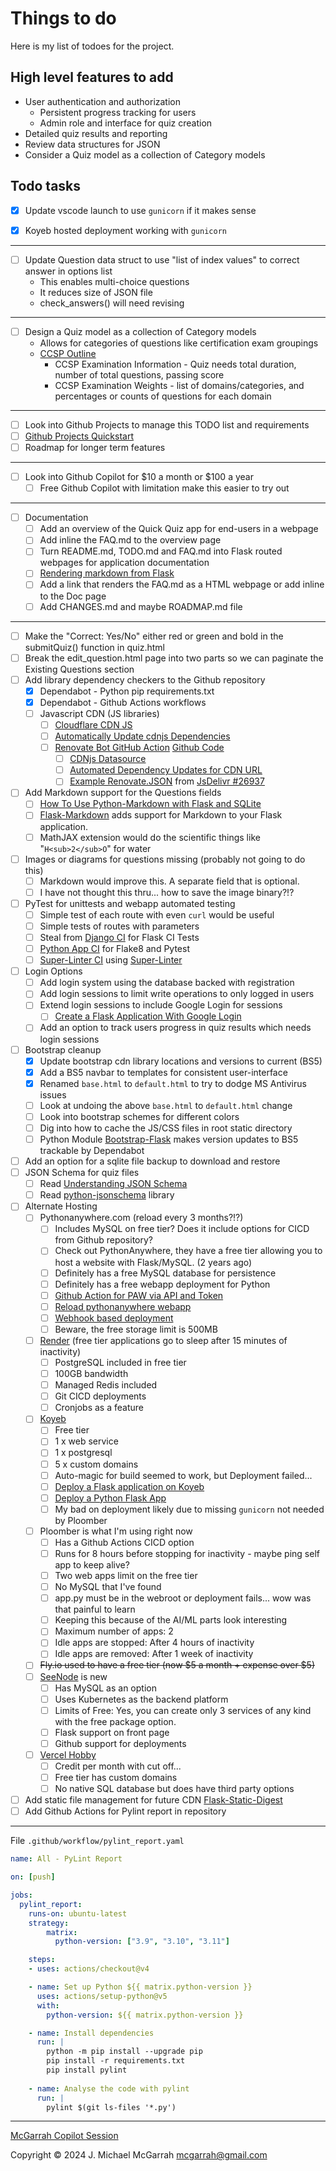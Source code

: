 
# Things to do

Here is my list of todoes for the project.

## High level features to add

- User authentication and authorization
  - Persistent progress tracking for users
  - Admin role and interface for quiz creation
- Detailed quiz results and reporting
- Review data structures for JSON
- Consider a Quiz model as a collection of Category models

## Todo tasks

- [x] Update vscode launch to use `gunicorn` if it makes sense

- [x] Koyeb hosted deployment working with `gunicorn`

---

- [ ] Update Question data struct to use "list of index values" to correct answer in options list
  - This enables multi-choice questions
  - It reduces size of JSON file
  - check_answers() will need revising

---

- [ ] Design a Quiz model as a collection of Category models
  - Allows for categories of questions like certification exam groupings
  - [CCSP Outline](https://www.isc2.org/certifications/ccsp/ccsp-certification-exam-outline)
    - CCSP Examination Information - Quiz needs total duration, number of total questions, passing score
    - CCSP Examination Weights - list of domains/categories, and percentages or counts of questions for each domain

---

- [ ] Look into Github Projects to manage this TODO list and requirements
- [ ] [Github Projects Quickstart](https://docs.github.com/en/issues/planning-and-tracking-with-projects/learning-about-projects/quickstart-for-projects)
- [ ] Roadmap for longer term features

---

- [ ] Look into Github Copilot for \$10 a month or \$100 a year
  - [ ] Free Github Copilot with limitation make this easier to try out

---

- [ ] Documentation
  - [ ] Add an overview of the Quick Quiz app for end-users in a webpage
  - [ ] Add inline the FAQ.md to the overview page
  - [ ] Turn README.md, TODO.md and FAQ.md into Flask routed webpages for application documentation
  - [ ] [Rendering markdown from Flask](https://dev.to/mrprofessor/rendering-markdown-from-flask-1l41)
  - [ ] Add a link that renders the FAQ.md as a HTML webpage or add inline to the Doc page
  - [ ] Add CHANGES.md and maybe ROADMAP.md file

---

- [ ] Make the "Correct: Yes/No" either red or green and bold in the submitQuiz() function in quiz.html
- [ ] Break the edit_question.html page into two parts so we can paginate the Existing Questions section
- [ ] Add library dependency checkers to the Github repository
  - [x] Dependabot - Python pip requirements.txt
  - [x] Dependabot - Github Actions workflows
  - [ ] Javascript CDN (JS libraries)
    - [ ] [Cloudflare CDN JS](https://cdnjs.com/libraries/bootstrap)
    - [ ] [Automatically Update cdnjs Dependencies](https://www.mend.io/blog/automatically-update-cdnjs-dependencies/)
    - [ ] [Renovate Bot GitHub Action](https://github.com/marketplace/actions/renovate-bot-github-action) [Github Code](https://github.com/renovatebot/github-action)
      - [ ] [CDNjs Datasource](https://docs.renovatebot.com/modules/datasource/cdnjs/)
      - [ ] [Automated Dependency Updates for CDN URL](https://docs.renovatebot.com/modules/manager/cdnurl/)
      - [ ] [Example Renovate.JSON](https://github.com/Animeboynz/Mihon-Backup-Viewer/blob/main/.github/renovate.json5) from [JsDelivr #26937](https://github.com/renovatebot/renovate/issues/26937)
- [ ] Add Markdown support for the Questions fields
  - [ ] [How To Use Python-Markdown with Flask and SQLite](https://www.digitalocean.com/community/tutorials/how-to-use-python-markdown-with-flask-and-sqlite)
  - [ ] [Flask-Markdown](https://pythonhosted.org/Flask-Markdown/) adds support for Markdown to your Flask application.
  - [ ] MathJAX extension would do the scientific things like "`H<sub>2</sub>O`" for water
- [ ] Images or diagrams for questions missing (probably not going to do this)
  - [ ] Markdown would improve this. A separate field that is optional.
  - [ ] I have not thought this thru... how to save the image binary?!?
- [ ] PyTest for unittests and webapp automated testing
  - [ ] Simple test of each route with even `curl` would be useful
  - [ ] Simple tests of routes with parameters
  - [ ] Steal from [Django CI](https://github.com/actions/starter-workflows/blob/main/ci/django.yml) for Flask CI Tests
  - [ ] [Python App CI](https://github.com/actions/starter-workflows/blob/main/ci/python-app.yml) for Flake8 and Pytest
  - [ ] [Super-Linter CI](https://github.com/actions/starter-workflows/blob/main/ci/super-linter.yml) using [Super-Linter](https://github.com/super-linter/super-linter)
- [ ] Login Options
  - [ ] Add login system using the database backed with registration
  - [ ] Add login sessions to limit write operations to only logged in users
  - [ ] Extend login sessions to include Google Login for sessions
    - [ ] [Create a Flask Application With Google Login](https://realpython.com/flask-google-login/)
  - [ ] Add an option to track users progress in quiz results which needs login sessions
- [ ] Bootstrap cleanup
  - [x] Update bootstrap cdn library locations and versions to current (BS5)
  - [x] Add a BS5 navbar to templates for consistent user-interface
  - [x] Renamed `base.html` to `default.html` to try to dodge MS Antivirus issues
  - [ ] Look at undoing the above `base.html` to `default.html` change
  - [ ] Look into bootstrap schemes for different colors
  - [ ] Dig into how to cache the JS/CSS files in root static directory
  - [ ] Python Module [Bootstrap-Flask](https://github.com/helloflask/bootstrap-flask) makes version updates to BS5 trackable by Dependabot
- [ ] Add an option for a sqlite file backup to download and restore
- [ ] JSON Schema for quiz files
  - [ ] Read [Understanding JSON Schema](https://json-schema.org/understanding-json-schema)
  - [ ] Read [python-jsonschema](https://python-jsonschema.readthedocs.io/en/latest/) library
- [ ] Alternate Hosting
  - [ ] Pythonanywhere.com (reload every 3 months?!?)
    - [ ] Includes MySQL on free tier? Does it include options for CICD from Github repository?
    - [ ] Check out PythonAnywhere, they have a free tier allowing you to host a website with Flask/MySQL. (2 years ago)
    - [ ] Definitely has a free MySQL database for persistence
    - [ ] Definitely has a free webapp deployment for Python
    - [ ] [Github Action for PAW via API and Token](https://github.com/umuttopalak/pythonanywhere-deploy-action)
    - [ ] [Reload pythonanywhere webapp](https://github.com/marketplace/actions/reload-pythonanywhere-webapp)
    - [ ] [Webhook based deployment](https://medium.com/@aadibajpai/deploying-to-pythonanywhere-via-github-6f967956e664)
    - [ ] Beware, the free storage limit is 500MB
  - [ ] [Render](https://render.com/) (free tier applications go to sleep after 15 minutes of inactivity)
    - [ ] PostgreSQL included in free tier
    - [ ] 100GB bandwidth
    - [ ] Managed Redis included
    - [ ] Git CICD deployments
    - [ ] Cronjobs as a feature
  - [ ] [Koyeb](https://www.koyeb.com/pricing#plans)
    - [ ] Free tier
    - [ ] 1 x web service
    - [ ] 1 x postgresql
    - [ ] 5 x custom domains
    - [ ] Auto-magic for build seemed to work, but Deployment failed...
    - [ ] [Deploy a Flask application on Koyeb](https://github.com/koyeb/example-flask)
    - [ ] [Deploy a Python Flask App](https://www.koyeb.com/docs/deploy/flask)
    - [ ] My bad on deployment likely due to missing `gunicorn` not needed by Ploomber
  - [ ] Ploomber is what I'm using right now
    - [ ] Has a Github Actions CICD option
    - [ ] Runs for 8 hours before stopping for inactivity - maybe ping self app to keep alive?
    - [ ] Two web apps limit on the free tier
    - [ ] No MySQL that I've found
    - [ ] app.py must be in the webroot or deployment fails... wow was that painful to learn
    - [ ] Keeping this because of the AI/ML parts look interesting
    - [ ] Maximum number of apps: 2
    - [ ] Idle apps are stopped:	After 4 hours of inactivity
    - [ ] Idle apps are removed:	After 1 week of inactivity
  - [ ] ~~Fly.io used to have a free tier (now $5 a month + expense over $5)~~
  - [ ] [SeeNode](https://www.seenode.com/) is new
    - [ ] Has MySQL as an option
    - [ ] Uses Kubernetes as the backend platform
    - [ ] Limits of Free: Yes, you can create only 3 services of any kind with the free package option.
    - [ ] Flask support on front page
    - [ ] Github support for deployments
  - [ ] [Vercel Hobby](https://vercel.com/docs/accounts/plans/hobby)
    - [ ] Credit per month with cut off...
    - [ ] Free tier has custom domains
    - [ ] No native SQL database but does have third party options
- [ ] Add static file management for future CDN [Flask-Static-Digest](https://github.com/nickjj/flask-static-digest)
- [ ] Add Github Actions for Pylint report in repository

---

File `.github/workflow/pylint_report.yaml`

``` YAML
name: All - PyLint Report

on: [push]

jobs:
  pylint_report:
    runs-on: ubuntu-latest
    strategy:
        matrix:
          python-version: ["3.9", "3.10", "3.11"]

    steps:
    - uses: actions/checkout@v4

    - name: Set up Python ${{ matrix.python-version }}
      uses: actions/setup-python@v5
      with:
        python-version: ${{ matrix.python-version }}

    - name: Install dependencies
      run: |
        python -m pip install --upgrade pip
        pip install -r requirements.txt
        pip install pylint
    
    - name: Analyse the code with pylint
      run: |
        pylint $(git ls-files '*.py')
```

---

[McGarrah Copilot Session](https://copilot.microsoft.com/chats/hVD49LnGBp1iNpjCoorZg)

Copyright © 2024 J. Michael McGarrah <mcgarrah@gmail.com>
